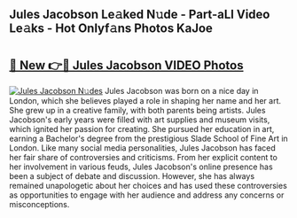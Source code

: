## Jules Jacobson Le𝚊ked N𝚞de - Part-aLl Video Le𝚊ks - Hot Onlyf𝚊ns Photos KaJoe

# <h2><a href="http://ab29162.deff.icu/?id=Jules+Jacobson">🔗 New 👉🔴 Jules Jacobson VIDEO Photos</a></h2>

[![Jules Jacobson N𝚞des](https://i.imgur.com/rIISA9y.gif)](http://ab29162.deff.icu/?id=Jules+Jacobson)
Jules Jacobson was born on a nice day in London, which she believes played a role in shaping her name and her art. She grew up in a creative family, with both parents being artists. Jules Jacobson's early years were filled with art supplies and museum visits, which ignited her passion for creating. She pursued her education in art, earning a Bachelor's degree from the prestigious Slade School of Fine Art in London. Like many social media personalities, Jules Jacobson has faced her fair share of controversies and criticisms. From her explicit content to her involvement in various feuds, Jules Jacobson's online presence has been a subject of debate and discussion. However, she has always remained unapologetic about her choices and has used these controversies as opportunities to engage with her audience and address any concerns or misconceptions.
